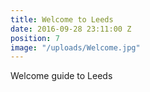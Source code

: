 ```yaml
---
title: Welcome to Leeds
date: 2016-09-28 23:11:00 Z
position: 7
image: "/uploads/Welcome.jpg"
---
```


Welcome guide to Leeds
